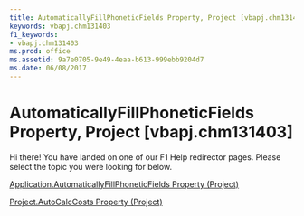 ```yaml
---
title: AutomaticallyFillPhoneticFields Property, Project [vbapj.chm131403]
keywords: vbapj.chm131403
f1_keywords:
- vbapj.chm131403
ms.prod: office
ms.assetid: 9a7e0705-9e49-4eaa-b613-999ebb9204d7
ms.date: 06/08/2017
---
```



# AutomaticallyFillPhoneticFields Property, Project [vbapj.chm131403]

Hi there! You have landed on one of our F1 Help redirector pages. Please select the topic you were looking for below.

[Application.AutomaticallyFillPhoneticFields Property (Project)](http://msdn.microsoft.com/library/2c4eef7e-bde4-6aa9-b383-7634447997a0%28Office.15%29.aspx)

[Project.AutoCalcCosts Property (Project)](http://msdn.microsoft.com/library/fa9e27f9-7f7c-63f3-83c5-e2e0fc2ddfc7%28Office.15%29.aspx)


